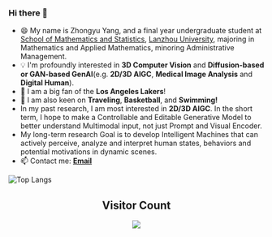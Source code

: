 ### Hi there 👋

<!--
a ✨ _special_ ✨ repository because its `README.md` (this file) appears on your GitHub profile.

Here are some ideas to get you started:

- 🔭 I’m currently working on ...
- 🌱 I’m currently learning ...
- 👯 I’m looking to collaborate on ...
- 🤔 I’m looking for help with ...
- 💬 Ask me about ...
- 📫 How to reach me: ...
- 😄 Pronouns: ...
- ⚡ Fun fact: ...
-->

+ 😄 My name is Zhongyu Yang, and a final year undergraduate student at [School of Mathematics and Statistics](https://mathenglish.lzu.edu.cn/), [Lanzhou University](https://en.lzu.edu.cn/), majoring in Mathematics and Applied Mathematics, minoring Administrative Management.
+ 💡 I'm profoundly interested in **3D Computer Vision** and **Diffusion-based or GAN-based GenAI**(e.g. **2D/3D AIGC**, **Medical Image Analysis** and **Digital Human**).
+ 🏀 I am a big fan of the **Los Angeles Lakers**!
+ 🌱 I am also keen on **Traveling**, **Basketball**, and **Swimming!**
+ In my past research, I am most interested in **2D/3D AIGC**. In the short term, I hope to make a Controllable and Editable Generative Model to better understand Multimodal input, not just Prompt and Visual Encoder. 
+ My long-term research Goal is to develop Intelligent Machines that can actively perceive, analyze and interpret human states, behaviors and potential motivations in dynamic scenes.
+ 📫 Contact me: [**Email**](mailto:yangzhy21@gmail.com)

![Top Langs](https://github-readme-stats.vercel.app/api/top-langs/?username=01yzzyu&layout=compact&theme=aura&cache_seconds=1800)

## <center> Visitor Count
<p align="center"> 
  <img src="https://profile-counter.glitch.me/01yzzyu/count.svg" />
</p>
